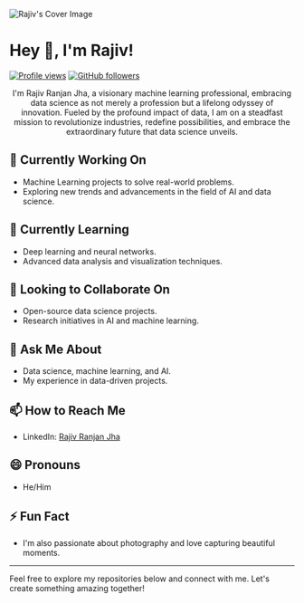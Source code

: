 ![Rajiv's Cover Image](rajiv_cover_image.png)

# Hey 👋, I'm Rajiv!

[![Profile views](https://shields.io/badge/dynamic/json?color=blue&label=Profile%20views&query=%24.profileViews&url=https%3A%2F%2Fapi.countapi.xyz%2Fget%2FRajivjha003%2FgithubProfileViews)](https://github.com/Rajivjha003)
  [![GitHub followers](https://shields.io/github/followers/Rajivjha003?label=Followers&style=social)](https://github.com/Rajivjha003)


<div style="text-align: center;">
I'm Rajiv Ranjan Jha, a visionary machine learning professional, embracing data science as not merely a profession but a lifelong odyssey of innovation. Fueled by the profound impact of data, I am on a steadfast mission to revolutionize industries, redefine possibilities, and embrace the extraordinary future that data science unveils.
</div>


## 🔭 Currently Working On

- Machine Learning projects to solve real-world problems.
- Exploring new trends and advancements in the field of AI and data science.

## 🌱 Currently Learning

- Deep learning and neural networks.
- Advanced data analysis and visualization techniques.

## 👯 Looking to Collaborate On

- Open-source data science projects.
- Research initiatives in AI and machine learning.

## 💬 Ask Me About

- Data science, machine learning, and AI.
- My experience in data-driven projects.

## 📫 How to Reach Me

- LinkedIn: [Rajiv Ranjan Jha](https://www.linkedin.com/in/rajivjha003/)

## 😄 Pronouns

- He/Him

## ⚡ Fun Fact

- I'm also passionate about photography and love capturing beautiful moments.

---
Feel free to explore my repositories below and connect with me. Let's create something amazing together!


